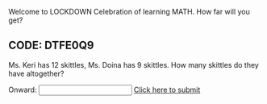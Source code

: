 Welcome to LOCKDOWN Celebration of learning MATH. How far will you get? 

## CODE: DTFE0Q9

Ms. Keri has 12 skittles, Ms. Doina has 9 skittles. How many skittles do they have altogether?

Onward: <input id='password' type='text'  />
<a href="https://MerrickMath.github.io/MperrickMath.github.io-CelebrateMath/9GMFA6P.md" onclick="javascript:return validatePass()">  Click here to submit  </a>
<script>
function validatePass(){
    if(document.getElementById('password').value == '21'){
        return true;
    }else{
        alert('wrong password!!');
        return false;
    }
}
</script>

